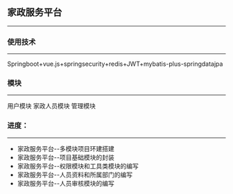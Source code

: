## 家政服务平台

--- 
### 使用技术

---
Springboot+vue.js+springsecurity+redis+JWT+mybatis-plus-springdatajpa
### 模块
 
---

用户模块
家政人员模块
管理模块


### 进度：

---

- 家政服务平台--多模块项目环建搭建
- 家政服务平台--项目基础模块的封装
- 家政服务平台--权限模块和工具类模块的编写
- 家政服务平台--人员资料和所属部门的编写
- 家政服务平台--人员审核模块的编写
